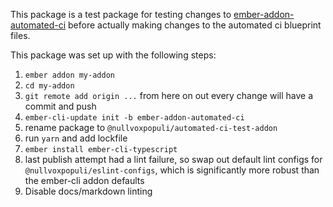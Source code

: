 This package is a test package for testing changes to [ember-addon-automated-ci](https://github.com/NullVoxPopuli/ember-addon-automated-ci) before actually making changes to the automated ci blueprint files.

This package was set up with the following steps:

1. `ember addon my-addon`
2. `cd my-addon`
3. `git remote add origin ...` from here on out every change will have a commit and push
3. `ember-cli-update init -b ember-addon-automated-ci`
4. rename package to `@nullvoxpopuli/automated-ci-test-addon`
5. run `yarn` and add lockfile
6. `ember install ember-cli-typescript`
7. last publish attempt had a lint failure, so swap out default lint configs for `@nullvoxpopuli/eslint-configs`, which is significantly more robust than the ember-cli addon defaults
8. Disable docs/markdown linting
